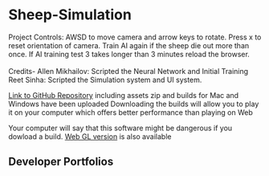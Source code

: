 <h1> Sheep-Simulation </h1>
<p1>Project Controls: AWSD to move camera and arrow keys to rotate. Press x to reset orientation of camera. Train AI again if the sheep die out more than once. If AI training test 3 takes longer than 3 minutes reload the browser.</p1>
<br>
<br>
<p1>Credits- Allen Mikhailov: Scripted the Neural Network and Initial Training 
Reet Sinha: Scripted the Simulation system and UI system. </p1>

<p1><a href=https://github.com/SlinkyShelf/Sheep-Simulation> Link to GitHub Repository</a> including assets zip and builds for Mac and Windows have been uploaded Downloading the builds will allow you to play it on your computer which offers better performance than playing on Web </p1>

<p1>Your computer will say that this software might be dangerous if you dowload a build.
  <a href=https://play.unity.com/mg/other/webgl-builds-33670> Web GL version</a> is also available </p1>

<h2> Developer Portfolios <h2>

